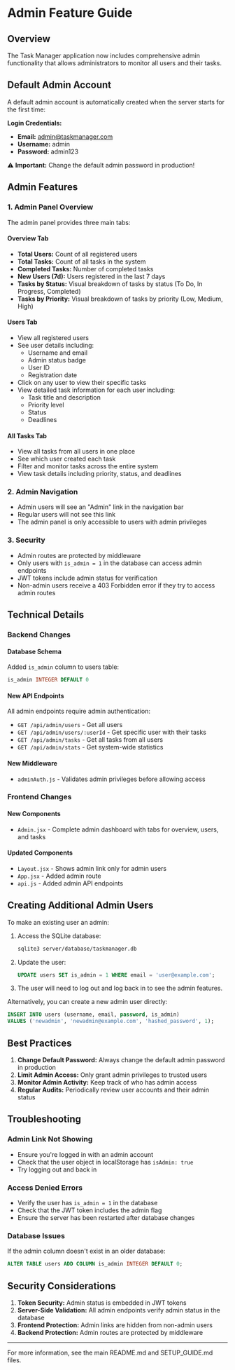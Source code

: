 # Admin Feature Guide

## Overview
The Task Manager application now includes comprehensive admin functionality that allows administrators to monitor all users and their tasks.

## Default Admin Account
A default admin account is automatically created when the server starts for the first time:

**Login Credentials:**
- **Email:** admin@taskmanager.com
- **Username:** admin
- **Password:** admin123

⚠️ **Important:** Change the default admin password in production!

## Admin Features

### 1. Admin Panel Overview
The admin panel provides three main tabs:

#### Overview Tab
- **Total Users:** Count of all registered users
- **Total Tasks:** Count of all tasks in the system
- **Completed Tasks:** Number of completed tasks
- **New Users (7d):** Users registered in the last 7 days
- **Tasks by Status:** Visual breakdown of tasks by status (To Do, In Progress, Completed)
- **Tasks by Priority:** Visual breakdown of tasks by priority (Low, Medium, High)

#### Users Tab
- View all registered users
- See user details including:
  - Username and email
  - Admin status badge
  - User ID
  - Registration date
- Click on any user to view their specific tasks
- View detailed task information for each user including:
  - Task title and description
  - Priority level
  - Status
  - Deadlines

#### All Tasks Tab
- View all tasks from all users in one place
- See which user created each task
- Filter and monitor tasks across the entire system
- View task details including priority, status, and deadlines

### 2. Admin Navigation
- Admin users will see an "Admin" link in the navigation bar
- Regular users will not see this link
- The admin panel is only accessible to users with admin privileges

### 3. Security
- Admin routes are protected by middleware
- Only users with `is_admin = 1` in the database can access admin endpoints
- JWT tokens include admin status for verification
- Non-admin users receive a 403 Forbidden error if they try to access admin routes

## Technical Details

### Backend Changes

#### Database Schema
Added `is_admin` column to users table:
```sql
is_admin INTEGER DEFAULT 0
```

#### New API Endpoints
All admin endpoints require admin authentication:

- `GET /api/admin/users` - Get all users
- `GET /api/admin/users/:userId` - Get specific user with their tasks
- `GET /api/admin/tasks` - Get all tasks from all users
- `GET /api/admin/stats` - Get system-wide statistics

#### New Middleware
- `adminAuth.js` - Validates admin privileges before allowing access

### Frontend Changes

#### New Components
- `Admin.jsx` - Complete admin dashboard with tabs for overview, users, and tasks

#### Updated Components
- `Layout.jsx` - Shows admin link only for admin users
- `App.jsx` - Added admin route
- `api.js` - Added admin API endpoints

## Creating Additional Admin Users

To make an existing user an admin:

1. Access the SQLite database:
   ```bash
   sqlite3 server/database/taskmanager.db
   ```

2. Update the user:
   ```sql
   UPDATE users SET is_admin = 1 WHERE email = 'user@example.com';
   ```

3. The user will need to log out and log back in to see the admin features.

Alternatively, you can create a new admin user directly:
```sql
INSERT INTO users (username, email, password, is_admin) 
VALUES ('newadmin', 'newadmin@example.com', 'hashed_password', 1);
```

## Best Practices

1. **Change Default Password:** Always change the default admin password in production
2. **Limit Admin Access:** Only grant admin privileges to trusted users
3. **Monitor Admin Activity:** Keep track of who has admin access
4. **Regular Audits:** Periodically review user accounts and their admin status

## Troubleshooting

### Admin Link Not Showing
- Ensure you're logged in with an admin account
- Check that the user object in localStorage has `isAdmin: true`
- Try logging out and back in

### Access Denied Errors
- Verify the user has `is_admin = 1` in the database
- Check that the JWT token includes the admin flag
- Ensure the server has been restarted after database changes

### Database Issues
If the admin column doesn't exist in an older database:
```sql
ALTER TABLE users ADD COLUMN is_admin INTEGER DEFAULT 0;
```

## Security Considerations

1. **Token Security:** Admin status is embedded in JWT tokens
2. **Server-Side Validation:** All admin endpoints verify admin status in the database
3. **Frontend Protection:** Admin links are hidden from non-admin users
4. **Backend Protection:** Admin routes are protected by middleware

---

For more information, see the main README.md and SETUP_GUIDE.md files.

